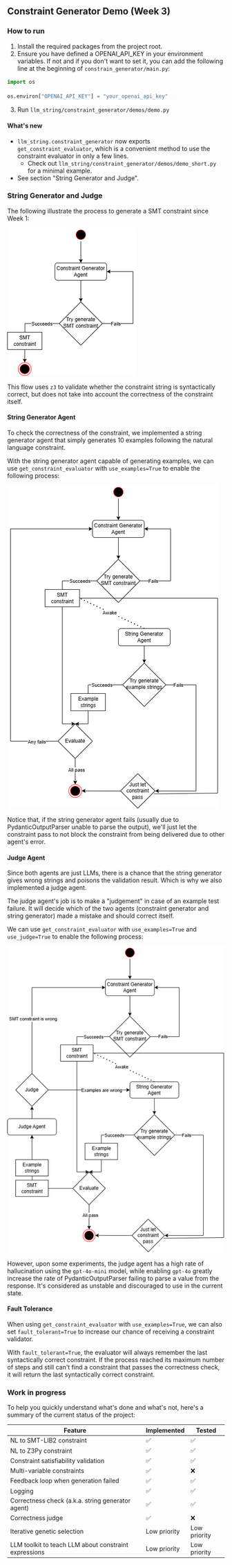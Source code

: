## Constraint Generator Demo (Week 3)

### How to run
1. Install the required packages from the project root.
2. Ensure you have defined a OPENAI_API_KEY in your environment variables. If not and if you don't want to set it, you can add the following line at the beginning of `constrain_generator/main.py`:
```python
import os

os.environ["OPENAI_API_KEY"] = "your_openai_api_key"
```
3. Run `llm_string/constraint_generator/demos/demo.py`

#### What's new
- `llm_string.constraint_generator` now exports `get_constraint_evaluator`, which is a convenient method to use the constraint evaluator in only a few lines.
  - Check out `llm_string/constraint_generator/demos/demo_short.py` for a minimal example.
- See section "String Generator and Judge".

### String Generator and Judge
The following illustrate the process to generate a SMT constraint since Week 1:

<img src="./basic.png">

This flow uses `z3` to validate whether the constraint string is syntactically correct, but does not take into account the correctness of the constraint itself.

#### String Generator Agent

To check the correctness of the constraint, we implemented a string generator agent that simply generates 10 examples following the natural language constraint.

With the string generator agent capable of generating examples, we can use `get_constraint_evaluator` with `use_examples=True` to enable the following process:

<img src="./with_example.png">

Notice that, if the string generator agent fails (usually due to PydanticOutputParser unable to parse the output), we'll just let the constraint pass to not block the constraint from being delivered due to other agent's error.

#### Judge Agent
Since both agents are just LLMs, there is a chance that the string generator gives wrong strings and poisons the validation result. Which is why we also implemented a judge agent.

The judge agent's job is to make a "judgement" in case of an example test failure. It will decide which of the two agents (constraint generator and string generator) made a mistake and should correct itself.

We can use `get_constraint_evaluator` with `use_examples=True` and `use_judge=True` to enable the following process:

<img src="./example_judge.png">

However, upon some experiments, the judge agent has a high rate of hallucination using the `gpt-4o-mini` model, while enabling `gpt-4o` greatly increase the rate of PydanticOutputParser failing to parse a value from the response. It's considered as unstable and discouraged to use in the current state.

#### Fault Tolerance
When using `get_constraint_evaluator` with `use_examples=True`, we can also set `fault_tolerant=True` to increase our chance of receiving a constraint validator.

With `fault_tolerant=True`, the evaluator will always remember the last syntactically correct constraint. If the process reached its maximum number of steps and still can't find a constraint that passes the correctness check, it will return the last syntactically correct constraint.


### Work in progress

To help you quickly understand what's done and what's not, here's a summary of the current status of the project:

| Feature                                               | Implemented  | Tested       |
|-------------------------------------------------------|--------------|--------------|
| NL to SMT-LIB2 constraint                             | ✅            | ✅            |
| NL to Z3Py constraint                                 | ✅            | ✅            |
| Constraint satisfiability validation                  | ✅            | ✅            |
| Multi-variable constraints                            | ✅            | ❌            |
| Feedback loop when generation failed                  | ✅            | ✅            |
| Logging                                               | ✅            | ✅            |
| Correctness check (a.k.a. string generator agent)     | ✅            | ✅            |
| Correctness judge                                     | ✅            | ❌            |
| Iterative genetic selection                           | Low priority | Low priority |
| LLM toolkit to teach LLM about constraint expressions | Low priority | Low priority |